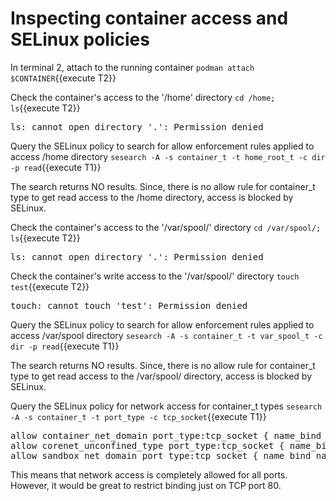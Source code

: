 # Inspecting container access and SELinux policies

In terminal 2, attach to the running container 
`podman attach $CONTAINER`{{execute T2}}

Check the container's access to the '/home' directory
`cd /home; ls`{{execute T2}}

<pre class="file">
ls: cannot open directory '.': Permission denied
</pre>

Query the SELinux policy to search for allow enforcement rules applied to access /home directory
`sesearch -A -s container_t -t home_root_t -c dir -p read`{{execute T1}}

The search returns NO results. Since, there is no allow rule for container_t type to get read access to the /home directory, access 
is blocked by SELinux.

Check the container's access to the '/var/spool/' directory
`cd /var/spool/; ls`{{execute T2}}

<pre class="file">
ls: cannot open directory '.': Permission denied
</pre>

Check the container's write access to the '/var/spool/' directory
`touch test`{{execute T2}}

<pre class="file">
touch: cannot touch 'test': Permission denied
</pre>

Query the SELinux policy to search for allow enforcement rules applied to access /var/spool directory
`sesearch -A -s container_t -t var_spool_t -c dir -p read`{{execute T1}}

The search returns NO results. Since, there is no allow rule for container_t type to get read access to the /var/spool/ directory, access 
is blocked by SELinux.

Query the SELinux policy for network access for container_t types
`sesearch -A -s container_t -t port_type -c tcp_socket`{{execute T1}}

<pre class="file">
allow container_net_domain port_type:tcp_socket { name_bind name_connect recv_msg send_msg };
allow corenet_unconfined_type port_type:tcp_socket { name_bind name_connect recv_msg send_msg };
allow sandbox_net_domain port_type:tcp_socket { name_bind name_connect recv_msg send_msg };
</pre>

This means that network access is completely allowed for all ports. However, it would be great to restrict binding just on TCP port 80.
